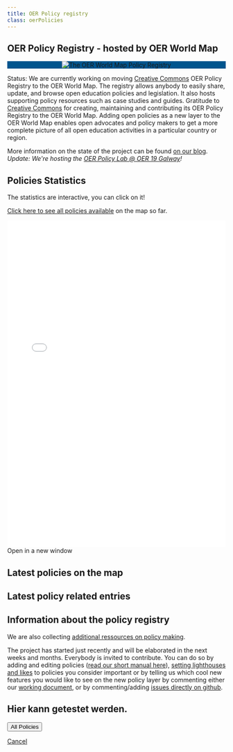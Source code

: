 ```yaml
---
title: OER Policy registry
class: oerPolicies
---
```


## OER Policy Registry - hosted by OER World Map

<div style="width:100%;background-color:#00558E;text-align:center;">
<img style="width:auto;margin:0 auto;" src="/assets/images/oer_policy_registry_v01.png" title="The OER World Map Policy Registry">
</div>

Status: We are currently working on moving [Creative Commons](https://creativecommons.org/) OER Policy Registry to the OER World Map. The registry allows anybody to easily share, update, and browse open education policies and legislation. It also hosts supporting policy resources such as case studies and guides.
Gratitude to [Creative Commons](https://creativecommons.org/) for creating, maintaining and contributing its OER Policy Registry to the OER World Map. Adding open policies as a new layer to the OER World Map enables open advocates and policy makers to get a more complete picture of all open education activities in a particular country or region.

More information on the state of the project can be found [on our blog](https://oerworldmap.wordpress.com/2018/10/11/moving-the-oer-policy-registry-to-the-oer-world-map). *Update: We're hosting the [OER Policy Lab @ OER 19 Galway](https://oerworldmap.wordpress.com/2019/01/22/save-the-date-oer-policy-lab-oer19/)!*
## Policies Statistics
The statistics are interactive, you can click on it!

[Click here to see all policies available](https://oerworldmap.org/resource/?filter.about.%40type=Policy&size=20) on the map so far.

<iframe
  src="/kibana/app/kibana#/dashboard/3f24aa90-e370-11e8-bc1a-bd36147d8400?embed=true&_g=()"
  data-scope="filter.about.@type=Policy"
  height="750"
  width="800"
  style="border:0; width: 100%; margin: 0 auto;"
></iframe>

<a data-inject-newWindowLink>
  Open in a new window
</a>

## Latest policies on the map

<div data-inject-feed></div>

## Latest policy related entries

<div data-inject-policy-related></div>

## Information about the policy registry

We are also collecting [additional ressources on policy making](https://oerworldmap.org/resource/?filter.about.keywords=policy&size=20).

The project has started just recently and will be elaborated in the next weeks and months. Everybody is invited to contribute. You can do so by adding and editing policies ([read our short manual here](https://github.com/hbz/oerworldmap/issues/1615)), [setting lighthouses and likes](https://oerworldmap.wordpress.com/2017/11/27/identifying-lighthouses/) to policies you consider important or by telling us which cool new features you would like to see on the new policy layer by commenting either our [working document](https://docs.google.com/document/d/1qDb1jfGXWQQwjLTFX9myfqS7DbHYD3YzlgoGiHQgfhc/edit?usp=sharing), or by commenting/adding [issues directly on github](https://github.com/hbz/oerworldmap/milestone/23).


## Hier kann getestet werden.

<div class="primaryButtons"><button class="btn prominent" type="submit">All Policies</button></div>

<a class="btn" href="/resource/?features=true">Cancel</a>
